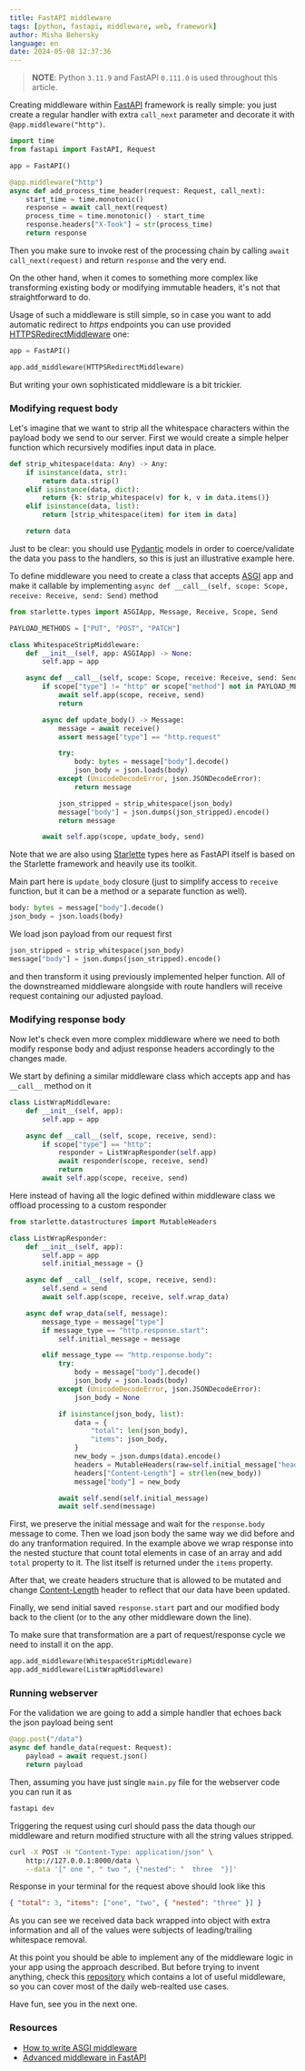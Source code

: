 ```yaml
---
title: FastAPI middleware
tags: [python, fastapi, middleware, web, framework]
author: Misha Behersky
language: en
date: 2024-05-08 12:37:36
---
```


> **NOTE**: Python `3.11.9` and FastAPI `0.111.0` is used throughout this article.

Creating middleware within [FastAPI](https://fastapi.tiangolo.com/) framework is really simple: you just create a regular handler with extra `call_next` parameter and decorate it with `@app.middleware("http")`.

```python
import time
from fastapi import FastAPI, Request

app = FastAPI()

@app.middleware("http")
async def add_process_time_header(request: Request, call_next):
    start_time = time.monotonic()
    response = await call_next(request)
    process_time = time.monotonic() - start_time
    response.headers["X-Took"] = str(process_time)
    return response
```

Then you make sure to invoke rest of the processing chain by calling `await call_next(request)` and return `response` and the very end.

On the other hand, when it comes to something more complex like transforming existing body or modifying immutable headers, it's not that straightforward to do.

Usage of such a middleware is still simple, so in case you want to add automatic redirect to _https_ endpoints you can use provided [HTTPSRedirectMiddleware](https://fastapi.tiangolo.com/advanced/middleware/#httpsredirectmiddleware) one:

```python
app = FastAPI()

app.add_middleware(HTTPSRedirectMiddleware)
```

But writing your own sophisticated middleware is a bit trickier.

### Modifying request body

Let's imagine that we want to strip all the whitespace characters within the payload body we send to our server. First we would create a simple helper function which recursively modifies input data in place.

```python
def strip_whitespace(data: Any) -> Any:
    if isinstance(data, str):
        return data.strip()
    elif isinstance(data, dict):
        return {k: strip_whitespace(v) for k, v in data.items()}
    elif isinstance(data, list):
        return [strip_whitespace(item) for item in data]

    return data
```

Just to be clear: you should use [Pydantic](https://fastapi.tiangolo.com/tutorial/body/#create-your-data-model) models in order to coerce/validate the data you pass to the handlers, so this is just an illustrative example here.

To define middleware you need to create a class that accepts [ASGI](https://asgi.readthedocs.io/en/latest/) app and make it callable by implementing `async def __call__(self, scope: Scope, receive: Receive, send: Send)` method

```python
from starlette.types import ASGIApp, Message, Receive, Scope, Send

PAYLOAD_METHODS = ["PUT", "POST", "PATCH"]

class WhitespaceStripMiddleware:
    def __init__(self, app: ASGIApp) -> None:
        self.app = app

    async def __call__(self, scope: Scope, receive: Receive, send: Send) -> None:
        if scope["type"] != "http" or scope["method"] not in PAYLOAD_METHODS:
            await self.app(scope, receive, send)
            return

        async def update_body() -> Message:
            message = await receive()
            assert message["type"] == "http.request"

            try:
                body: bytes = message["body"].decode()
                json_body = json.loads(body)
            except (UnicodeDecodeError, json.JSONDecodeError):
                return message

            json_stripped = strip_whitespace(json_body)
            message["body"] = json.dumps(json_stripped).encode()
            return message

        await self.app(scope, update_body, send)
```

Note that we are also using [Starlette](https://www.starlette.io/) types here as FastAPI itself is based on the Starlette framework and heavily use its toolkit.

Main part here is `update_body` closure (just to simplify access to `receive` function, but it can be a method or a separate function as well).

```python
body: bytes = message["body"].decode()
json_body = json.loads(body)
```

We load json payload from our request first

```python
json_stripped = strip_whitespace(json_body)
message["body"] = json.dumps(json_stripped).encode()
```

and then transform it using previously implemented helper function. All of the downstreamed middleware alongside with route handlers will receive request containing our adjusted payload.

### Modifying response body

Now let's check even more complex middleware where we need to both modify response body and adjust response headers accordingly to the changes made.

We start by defining a similar middleware class which accepts app and has `__call__` method on it

```python
class ListWrapMiddleware:
    def __init__(self, app):
        self.app = app

    async def __call__(self, scope, receive, send):
        if scope["type"] == "http":
            responder = ListWrapResponder(self.app)
            await responder(scope, receive, send)
            return
        await self.app(scope, receive, send)
```

Here instead of having all the logic defined within middleware class we offload processing to a custom responder

```python
from starlette.datastructures import MutableHeaders

class ListWrapResponder:
    def __init__(self, app):
        self.app = app
        self.initial_message = {}

    async def __call__(self, scope, receive, send):
        self.send = send
        await self.app(scope, receive, self.wrap_data)

    async def wrap_data(self, message):
        message_type = message["type"]
        if message_type == "http.response.start":
            self.initial_message = message

        elif message_type == "http.response.body":
            try:
                body = message["body"].decode()
                json_body = json.loads(body)
            except (UnicodeDecodeError, json.JSONDecodeError):
                json_body = None

            if isinstance(json_body, list):
                data = {
                    "total": len(json_body),
                    "items": json_body,
                }
                new_body = json.dumps(data).encode()
                headers = MutableHeaders(raw=self.initial_message["headers"])
                headers["Content-Length"] = str(len(new_body))
                message["body"] = new_body

            await self.send(self.initial_message)
            await self.send(message)
```

First, we preserve the initial message and wait for the `response.body` message to come. Then we load json body the same way we did before and do any tranformation required. In the example above we wrap response into the nested stucture that count total elements in case of an array and add `total` property to it. The list itself is returned under the `items` property.

After that, we create headers structure that is allowed to be mutated and change [Content-Length](https://developer.mozilla.org/en-US/docs/Web/HTTP/Headers/Content-Length) header to reflect that our data have been updated.

Finally, we send initial saved `response.start` part and our modified body back to the client (or to the any other middleware down the line).

To make sure that transformation are a part of request/response cycle we need to install it on the app.

```python
app.add_middleware(WhitespaceStripMiddleware)
app.add_middleware(ListWrapMiddleware)
```

### Running webserver

For the validation we are going to add a simple handler that echoes back the json payload being sent

```python
@app.post("/data")
async def handle_data(request: Request):
    payload = await request.json()
    return payload
```

Then, assuming you have just single `main.py` file for the webserver code you can run it as

```bash
fastapi dev
```

Triggering the request using curl should pass the data though our middleware and return modified structure with all the string values stripped.

```bash
curl -X POST -H "Content-Type: application/json" \
    http://127.0.0.1:8000/data \
    --data '[" one ", " two ", {"nested": "  three  "}]'
```

Response in your terminal for the request above should look like this

```json
{ "total": 3, "items": ["one", "two", { "nested": "three" }] }
```

As you can see we received data back wrapped into object with extra information and all of the values were subjects of leading/trailing whitespace removal.

At this point you should be able to implement any of the middleware logic in your app using the approach described. But before trying to invent anything, check this [repository](https://github.com/florimondmanca/awesome-asgi) which contains a lot of useful middleware, so you can cover most of the daily web-realted use cases.

Have fun, see you in the next one.

### Resources

- [How to write ASGI middleware](https://pgjones.dev/blog/how-to-write-asgi-middleware-2021/)
- [Advanced middleware in FastAPI](https://fastapi.tiangolo.com/advanced/middleware/)
